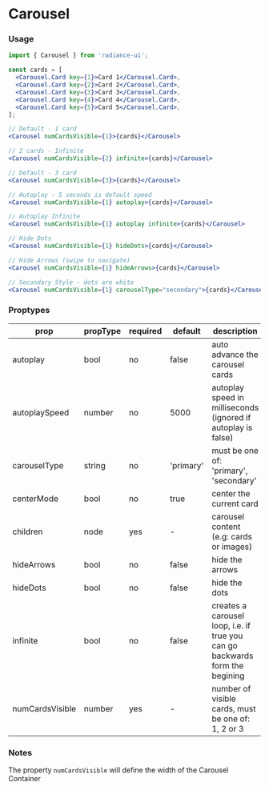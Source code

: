 # Carousel
### Usage

```jsx
import { Carousel } from 'radiance-ui';

const cards = [
  <Carousel.Card key={1}>Card 1</Carousel.Card>,
  <Carousel.Card key={2}>Card 2</Carousel.Card>,
  <Carousel.Card key={3}>Card 3</Carousel.Card>,
  <Carousel.Card key={4}>Card 4</Carousel.Card>,
  <Carousel.Card key={5}>Card 5</Carousel.Card>,
];

// Default - 1 card
<Carousel numCardsVisible={1}>{cards}</Carousel>

// 2 cards - Infinite
<Carousel numCardsVisible={2} infinite>{cards}</Carousel>

// Default - 3 card
<Carousel numCardsVisible={3}>{cards}</Carousel>

// Autoplay - 5 seconds is default speed
<Carousel numCardsVisible={1} autoplay>{cards}</Carousel>

// Autoplay Infinite
<Carousel numCardsVisible={1} autoplay infinite>{cards}</Carousel>

// Hide Dots
<Carousel numCardsVisible={1} hideDots>{cards}</Carousel>

// Hide Arrows (swipe to navigate)
<Carousel numCardsVisible={1} hideArrows>{cards}</Carousel>

// Secondary Style - dots are white
<Carousel numCardsVisible={1} carouselType="secondary">{cards}</Carousel>
```

<!-- STORY -->

### Proptypes
| prop                | propType   | required | default      | description                                                                                                                  
|---------------------|------------|----------|--------------|------------------------------------------------------------------------------------------------------------------------------|
| autoplay            | bool       | no       | false        | auto advance the carousel cards |
| autoplaySpeed       | number     | no       | 5000         | autoplay speed in milliseconds (ignored if autoplay is false) |
| carouselType        | string     | no       | 'primary'    | must be one of: 'primary', 'secondary' |
| centerMode          | bool       | no       | true         | center the current card |
| children            | node       | yes      | -            | carousel content (e.g: cards or images) |
| hideArrows          | bool       | no       | false        | hide the arrows |
| hideDots            | bool       | no       | false        | hide the dots |
| infinite            | bool       | no       | false        | creates a carousel loop, i.e. if true you can go backwards form the begining |
| numCardsVisible     | number     | yes      | -            | number of visible cards, must be one of: 1, 2 or 3 |

### Notes
The property `numCardsVisible` will define the width of the Carousel Container